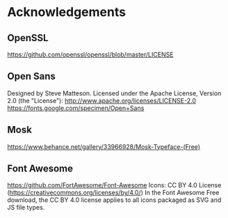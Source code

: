 
# Acknowledgements
## OpenSSL
https://github.com/openssl/openssl/blob/master/LICENSE

## Open Sans
Designed by Steve Matteson. Licensed under the Apache License, Version 2.0 (the "License"): http://www.apache.org/licenses/LICENSE-2.0
https://fonts.google.com/specimen/Open+Sans

## Mosk
https://www.behance.net/gallery/33966928/Mosk-Typeface-(Free)

## Font Awesome
https://github.com/FortAwesome/Font-Awesome
Icons: CC BY 4.0 License (https://creativecommons.org/licenses/by/4.0/)
In the Font Awesome Free download, the CC BY 4.0 license applies to all icons
packaged as SVG and JS file types.
